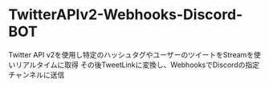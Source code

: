 # TwitterAPIv2-Webhooks-Discord-BOT
Twitter API v2を使用し特定のハッシュタグやユーザーのツイートをStreamを使いリアルタイムに取得
その後TweetLinkに変換し、WebhooksでDiscordの指定チャンネルに送信
